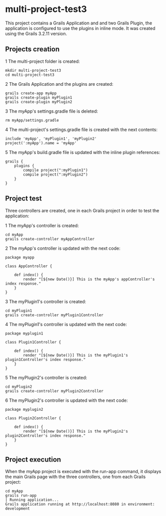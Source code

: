 # multi-project-test3
This project contains a Grails Application and and two Grails Plugin, the application is configured to use the plugins in inline mode. It was created using the Grails 3.2.11 version.

## Projects creation

1 The multi-project folder is created:

```
mkdir multi-project-test3
cd multi-project-test3
```

2 The Grails Application and the plugins are created:

```
grails create-app myApp
grails create-plugin myPlugin1
grails create-plugin myPlugin2
```

3 The myApp's settings.gradle file is deleted:
```
rm myApp/settings.gradle 
```

4 The multi-project's settings.gradle file is created with the next contents:
```
include 'myApp', 'myPlugin1', 'myPlugin2'
project(':myApp').name = 'myApp'
```

5 The myApp's build.gradle file is updated with the inline plugin references:
```
grails {
    plugins {
        compile project(":myPlugin1")
        compile project(":myPlugin2")
    }
}
```

## Project test
Three controllers are created, one in each Grails project in order to test the application:

1 The myApp's controller is created:
```
cd myApp
grails create-controller myAppController
```

2 The myApp's controller is updated with the next code:
```
package myapp

class AppController {

    def index() {
        render "[${new Date()}] This is the myApp's appController's index response."
    }
}
```

3 The myPlugin1's controller is created:
```
cd myPlugin1
grails create-controller myPlugin1Controller
```

4 The myPlugin1's controller is updated with the next code:
```
package myplugin1

class Plugin1Controller {

    def index() {
        render "[${new Date()}] This is the myPlugin1's plugin1Controller's index response."
    }
}
```

5 The myPlugin2's controller is created:
```
cd myPlugin2
grails create-controller myPlugin2Controller
```

6 The myPlugin2's controller is updated with the next code:
```
package myplugin2

class Plugin2Controller {

    def index() {
        render "[${new Date()}] This is the myPlugin2's plugin2Controller's index response."
    }
}
```

## Project execution
When the myApp project is executed with the run-app command, it displays the main Grails page with the three controllers, one from each Grails project:
```
cd myApp
grails run-app
| Running application...
Grails application running at http://localhost:8080 in environment: development
```